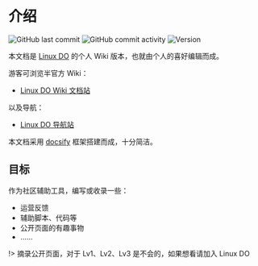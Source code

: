 # 介绍

![GitHub last commit](https://img.shields.io/github/last-commit/Dismantle0488/travel-to-linux.do)   ![GitHub commit activity](https://img.shields.io/github/commit-activity/m/Dismantle0488/travel-to-linux.do) ![Version](https://img.shields.io/badge/version-v0.0.11-blue)


本文档是 [Linux DO](https://linux.do/) 的个人 Wiki 版本，也就由个人的喜好编辑而成。

游客可浏览半官方 Wiki：

- [Linux DO Wiki 文档站](https://wiki.linux.do/)

以及导航：

- [Linux DO 导航站](https://nav.linux.do/)

本文档采用 [docsify](https://docsify.js.org/#/zh-cn/) 框架搭建而成，十分简洁。

## 目标

作为社区辅助工具，编写或收录一些：

- 运营反馈
- 辅助脚本、代码等
- 公开页面的有趣事物
- ……

!> 摘录公开页面，对于 Lv1、Lv2、Lv3 是不会的，如果想看请加入 Linux DO
